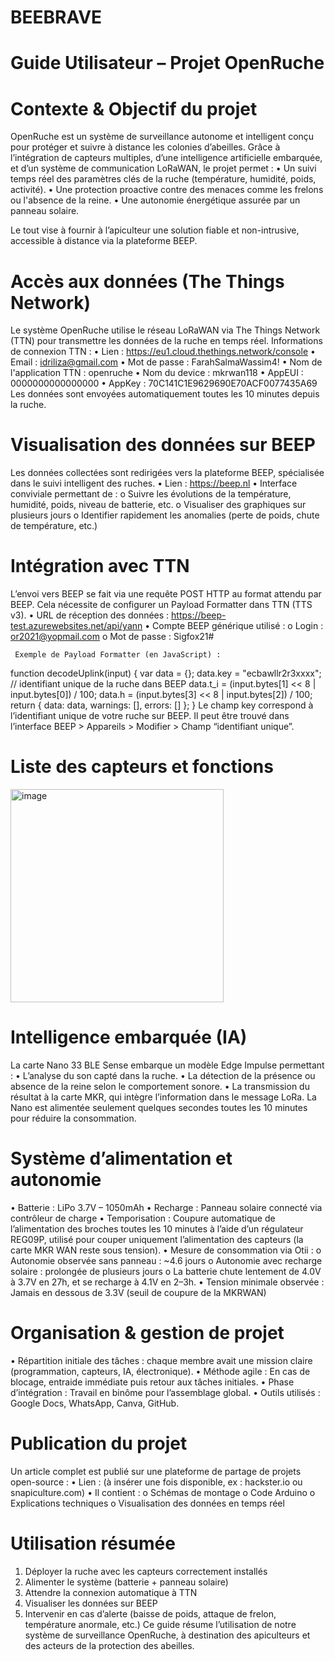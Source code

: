 # BEEBRAVE
# Guide Utilisateur – Projet OpenRuche 
# Contexte & Objectif du projet 

OpenRuche est un système de surveillance autonome et intelligent conçu pour protéger et 
suivre à distance les colonies d’abeilles. Grâce à l’intégration de capteurs multiples, d’une 
intelligence artificielle embarquée, et d’un système de communication LoRaWAN, le projet 
permet : 
        • Un suivi temps réel des paramètres clés de la ruche (température, humidité, poids, 
          activité). 
        • Une protection proactive contre des menaces comme les frelons ou l'absence de la 
          reine. 
        • Une autonomie énergétique assurée par un panneau solaire. 
        
Le tout vise à fournir à l’apiculteur une solution fiable et non-intrusive, accessible à distance via 
la plateforme BEEP.

# Accès aux données (The Things Network) 

Le système OpenRuche utilise le réseau LoRaWAN via The Things Network (TTN) pour 
transmettre les données de la ruche en temps réel. 
Informations de connexion TTN : 
    • Lien : https://eu1.cloud.thethings.network/console 
    • Email : idriliza@gmail.com 
    • Mot de passe : FarahSalmaWassim4! 
    • Nom de l'application TTN : openruche 
    • Nom du device : mkrwan118 
    • AppEUI : 0000000000000000 
    • AppKey : 70C141C1E9629690E70ACF0077435A69 
Les données sont envoyées automatiquement toutes les 10 minutes depuis la ruche.
#
# Visualisation des données sur BEEP 
Les données collectées sont redirigées vers la plateforme BEEP, spécialisée dans le suivi 
intelligent des ruches. 
  • Lien : https://beep.nl 
  • Interface conviviale permettant de :
      o Suivre les évolutions de la température, humidité, poids, niveau de batterie, 
        etc. 
      o Visualiser des graphiques sur plusieurs jours 
      o Identifier rapidement les anomalies (perte de poids, chute de température, etc.) 
      
# Intégration avec TTN 

L’envoi vers BEEP se fait via une requête POST HTTP au format attendu par BEEP. Cela nécessite 
de configurer un Payload Formatter dans TTN (TTS v3). 
  • URL de réception des données : https://beep-test.azurewebsites.net/api/yann 
  • Compte BEEP générique utilisé : 
      o Login : or2021@yopmail.com 
      o Mot de passe : Sigfox21# 

     Exemple de Payload Formatter (en JavaScript) : 
function decodeUplink(input) { 
    var data = {}; 
    data.key = "ecbawllr2r3xxxx"; // identifiant unique de la ruche dans BEEP 
    data.t_i = (input.bytes[1] << 8 | input.bytes[0]) / 100; 
    data.h = (input.bytes[3] << 8 | input.bytes[2]) / 100; 
    return { 
    data: data, 
    warnings: [], 
    errors: [] 
  }; 
} 
Le champ key correspond à l’identifiant unique de votre ruche sur BEEP. Il peut être trouvé dans 
l’interface BEEP > Appareils > Modifier > Champ “identifiant unique”.

# Liste des capteurs et fonctions 
<img width="341" alt="image" src="https://github.com/user-attachments/assets/d982bb36-8214-4005-a6b8-b2c8bd5b2950" />

# Intelligence embarquée (IA) 
La carte Nano 33 BLE Sense embarque un modèle Edge Impulse permettant : 
  • L’analyse du son capté dans la ruche. 
  • La détection de la présence ou absence de la reine selon le comportement sonore. 
  • La transmission du résultat à la carte MKR, qui intègre l’information dans le message 
    LoRa. 
La Nano est alimentée seulement quelques secondes toutes les 10 minutes pour réduire la 
consommation. 

# Système d’alimentation et autonomie 
  • Batterie : LiPo 3.7V – 1050mAh 
  • Recharge : Panneau solaire connecté via contrôleur de charge 
  • Temporisation : Coupure automatique de l’alimentation des broches toutes les 10 minutes à l’aide d’un régulateur REG09P, utilisé pour couper uniquement l’alimentation 
    des capteurs (la carte MKR WAN reste sous tension). 
  • Mesure de consommation via Otii : 
      o Autonomie observée sans panneau : ~4.6 jours 
      o Autonomie avec recharge solaire : prolongée de plusieurs jours 
      o La batterie chute lentement de 4.0V à 3.7V en 27h, et se recharge à 4.1V en 2–3h. 
  • Tension minimale observée : Jamais en dessous de 3.3V (seuil de coupure de la 
  MKRWAN)
  
# Organisation & gestion de projet 
  • Répartition initiale des tâches : chaque membre avait une mission claire 
    (programmation, capteurs, IA, électronique). 
  • Méthode agile : En cas de blocage, entraide immédiate puis retour aux tâches initiales. 
  • Phase d’intégration : Travail en binôme pour l’assemblage global. 
  • Outils utilisés : Google Docs, WhatsApp, Canva, GitHub.

# Publication du projet 
Un article complet est publié sur une plateforme de partage de projets open-source : 
  • Lien : (à insérer une fois disponible, ex : hackster.io ou snapiculture.com) 
  • Il contient : 
      o Schémas de montage 
      o Code Arduino 
      o Explications techniques 
      o Visualisation des données en temps réel 
# Utilisation résumée 
  1. Déployer la ruche avec les capteurs correctement installés 
  2. Alimenter le système (batterie + panneau solaire) 
  3. Attendre la connexion automatique à TTN 
  4. Visualiser les données sur BEEP 
  5. Intervenir en cas d’alerte (baisse de poids, attaque de frelon, température anormale, 
    etc.) 
Ce guide résume l’utilisation de notre système de surveillance OpenRuche, à destination 
des apiculteurs et des acteurs de la protection des abeilles.

